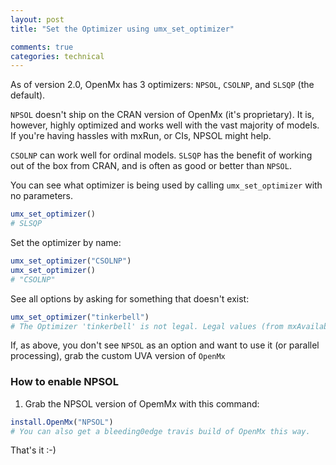 ```yaml
---
layout: post
title: "Set the Optimizer using umx_set_optimizer"

comments: true
categories: technical
---
```


As of version 2.0, OpenMx has 3 optimizers: `NPSOL`, `CSOLNP`, and `SLSQP` (the default).

`NPSOL` doesn't ship on the CRAN version of OpenMx (it's proprietary). It is, however, highly optimized and works well with the vast majority of models. If you're having hassles with mxRun, or CIs, NPSOL might help.

`CSOLNP` can work well for ordinal models. `SLSQP` has the benefit of working out of the box from CRAN, and is often as good or better than `NPSOL`.

You can see what optimizer is being used by calling `umx_set_optimizer` with no parameters.

```r
umx_set_optimizer()
# SLSQP
```

Set the optimizer by name:

```r
umx_set_optimizer("CSOLNP")
umx_set_optimizer()
# "CSOLNP"

```
See all options by asking for something that doesn't exist:

```r
umx_set_optimizer("tinkerbell")
# The Optimizer 'tinkerbell' is not legal. Legal values (from mxAvailableOptimizers() ) are:'CSOLNP' and 'SLSQP'

```

If, as above, you don't see `NPSOL` as an option and want to use it (or parallel processing), grab the custom UVA version of `OpenMx`

### How to enable NPSOL

1. Grab the NPSOL version of OpemMx with this command:

```r
install.OpenMx("NPSOL")
# You can also get a bleeding0edge travis build of OpenMx this way.

```

That's it :-)
